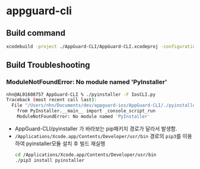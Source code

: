 # appguard-cli

## Build command

```bash
xcodebuild -project ./AppGuard-CLI/AppGuard-CLI.xcodeproj -configuration Release clean build -scheme CLI-Build
```

## Build Troubleshooting
### ModuleNotFoundError: No module named 'PyInstaller'
```bash
nhn@AL01608757 AppGuard-CLI % ./pyinstaller -F IosCLI.py
Traceback (most recent call last):
  File "/Users/nhn/Documents/dev/appguard-ios/AppGuard-CLI/./pyinstaller", line 5, in <module>
    from PyInstaller.__main__ import _console_script_run
    ModuleNotFoundError: No module named 'PyInstaller'
```
* AppGuard-CLI/pyinstaller 가 바라보는 pip패키지 경로가 달라서 발생함.
* `/Applications/Xcode.app/Contents/Developer/usr/bin` 경로의 `pip3`를 이용하여 pyinstaller모듈 설치 후 빌드 재실행
    ```bash
    cd /Applications/Xcode.app/Contents/Developer/usr/bin
    ./pip3 install pyinstaller
    ```